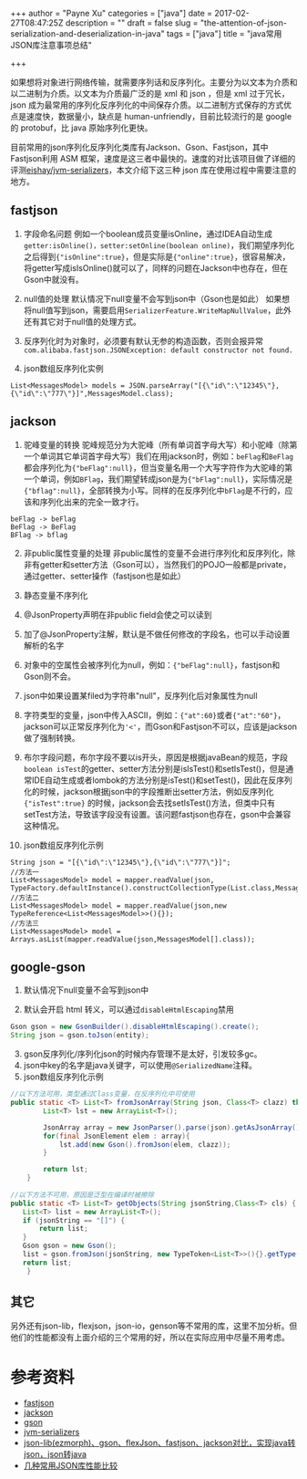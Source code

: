 +++
author = "Payne Xu"
categories = ["java"]
date = 2017-02-27T08:47:25Z
description = ""
draft = false
slug = "the-attention-of-json-serialization-and-deserialization-in-java"
tags = ["java"]
title = "java常用JSON库注意事项总结"

+++


 
如果想将对象进行网络传输，就需要序列话和反序列化。主要分为以文本为介质和以二进制为介质。以文本为介质最广泛的是 xml 和 json ，但是 xml 过于冗长，json 成为最常用的序列化反序列化的中间保存介质。以二进制方式保存的方式优点是速度快，数据量小，缺点是 human-unfriendly，目前比较流行的是 google 的 protobuf，比 java 原始序列化更快。
 <!-- more -->

目前常用的json序列化反序列化类库有Jackson、Gson、Fastjson，其中Fastjson利用 ASM 框架，速度是这三者中最快的。速度的对比该项目做了详细的评测[eishay/jvm-serializers](https://github.com/eishay/jvm-serializers/wiki)，本文介绍下这三种 json 库在使用过程中需要注意的地方。

## fastjson

1. 字段命名问题
例如一个boolean成员变量isOnline，通过IDEA自动生成`getter:isOnline()，setter:setOnline(boolean online)`，我们期望序列化之后得到`{"isOnline":true}`，但是实际是`{"online":true}`，很容易解决，将getter写成isIsOnline()就可以了，同样的问题在Jackson中也存在，但在Gson中就没有。

2. null值的处理
默认情况下null变量不会写到json中（Gson也是如此）
如果想将null值写到json，需要启用`SerializerFeature.WriteMapNullValue`，此外还有其它对于null值的处理方式。

3. 反序列化时为对象时，必须要有默认无参的构造函数，否则会报异常`com.alibaba.fastjson.JSONException: default constructor not found.`
4. json数组反序列化实例

```
List<MessagesModel> models = JSON.parseArray("[{\"id\":\"12345\"},{\"id\":\"777\"}]",MessagesModel.class);
```

## jackson

1. 驼峰变量的转换
驼峰规范分为大驼峰（所有单词首字母大写）和小驼峰（除第一个单词其它单词首字母大写）我们在用jackson时，例如：`beFlag`和`BeFlag`都会序列化为`{"beFlag":null}`，但当变量名用一个大写字符作为大驼峰的第一个单词，例如`BFlag`，我们期望转成json是为`{"bFlag":null}`，实际情况是`{"bflag":null}`，全部转换为小写。同样的在反序列化中`bFlag`是不行的，应该和序列化出来的完全一致才行。

```
beFlag -> beFlag
BeFlag -> BeFlag
BFlag -> bflag

```

2. 非public属性变量的处理
非public属性的变量不会进行序列化和反序列化，除非有getter和setter方法（Gson可以），当然我们的POJO一般都是private，通过getter、setter操作（fastjson也是如此）

3. 静态变量不序列化

4. @JsonProperty声明在非public field会使之可以读到

5. 加了@JsonProperty注解，默认是不做任何修改的字段名，也可以手动设置解析的名字

6. 对象中的空属性会被序列化为null，例如：`{"beFlag":null}`，fastjson和Gson则不会。
7. json中如果设置某filed为字符串"null"，反序列化后对象属性为null
8. 字符类型的变量，json中传入ASCII，例如：`{"at":60}`或者`{"at":"60"}`，jackson可以正常反序列化为`'<'`，而Gson和Fastjson不可以，应该是jackson做了强制转换。
9. 布尔字段问题，布尔字段不要以is开头，原因是根据javaBean的规范，字段`boolean isTest`的getter、setter方法分别是isIsTest()和setIsTest()，但是通常IDE自动生成或者lombok的方法分别是isTest()和setTest()，因此在反序列化的时候，jackson根据json中的字段推断出setter方法，例如反序列化 `{"isTest":true}` 的时候，jackson会去找setIsTest()方法，但类中只有setTest方法，导致该字段没有设置。该问题fastjson也存在，gson中会兼容这种情况。
10. json数组反序列化示例
```
String json = "[{\"id\":\"12345\"},{\"id\":\"777\"}]";
//方法一
List<MessagesModel> model = mapper.readValue(json, TypeFactory.defaultInstance().constructCollectionType(List.class,MessagesModel.class));
//方法二
List<MessagesModel> model = mapper.readValue(json,new TypeReference<List<MessagesModel>>(){});
//方法三
List<MessagesModel> model = Arrays.asList(mapper.readValue(json,MessagesModel[].class));
```



## google-gson
1. 默认情况下null变量不会写到json中

2. 默认会开启 html 转义，可以通过`disableHtmlEscaping`禁用

```java
Gson gson = new GsonBuilder().disableHtmlEscaping().create();
String json = gson.toJson(entity);
```

3. gson反序列化/序列化json的时候内存管理不是太好，引发较多gc。
4. json中key的名字是java关键字，可以使用`@SerializedName`注释。
5. json数组反序列化示例

```java
//以下方法可用，类型通过Class变量，在反序列化中可使用
public static <T> List<T> fromJsonArray(String json, Class<T> clazz) throws Exception {
        List<T> lst = new ArrayList<T>();

        JsonArray array = new JsonParser().parse(json).getAsJsonArray();
        for(final JsonElement elem : array){
            lst.add(new Gson().fromJson(elem, clazz));
        }

        return lst;
    }
    
//以下方法不可用，原因是泛型在编译时被擦除
public static <T> List<T> getObjects(String jsonString,Class<T> cls) {
   List<T> list = new ArrayList<T>();
   if (jsonString == "[]") {
       return list;
   }
   Gson gson = new Gson();
   list = gson.fromJson(jsonString, new TypeToken<List<T>>(){}.getType());
   return list;
    }
```


## 其它 
另外还有json-lib，flexjson，json-io，genson等不常用的库，这里不加分析。但他们的性能都没有上面介绍的三个常用的好，所以在实际应用中尽量不用考虑。


# 参考资料
* [fastjson](https://github.com/alibaba/fastjson)
* [jackson](https://github.com/FasterXML/jackson)
* [gson](https://github.com/google/gson)
* [jvm-serializers](https://github.com/eishay/jvm-serializers)
* [json-lib(ezmorph)、gson、flexJson、fastjson、jackson对比，实现java转json，json转java](http://www.voidcn.com/blog/novelly/article/p-4713639.html)
* [几种常用JSON库性能比较](http://vickyqi.com/2015/10/19/%E5%87%A0%E7%A7%8D%E5%B8%B8%E7%94%A8JSON%E5%BA%93%E6%80%A7%E8%83%BD%E6%AF%94%E8%BE%83/)


